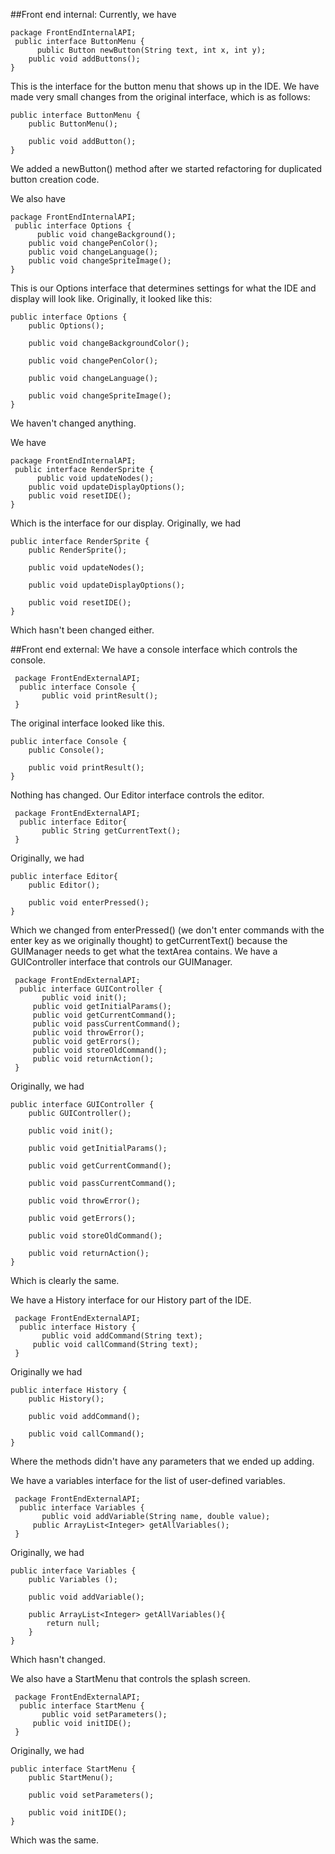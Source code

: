 ##Front end internal:
Currently, we have
```
package FrontEndInternalAPI;
 public interface ButtonMenu {
      public Button newButton(String text, int x, int y);
    public void addButtons();
}
```
This is the interface for the button menu that shows up in the IDE. We have made very small changes from the original
interface, which is as follows:
```
public interface ButtonMenu {
    public ButtonMenu();

    public void addButton();
}
```
We added a newButton() method after we started refactoring for duplicated button creation code.

We also have
```
package FrontEndInternalAPI;
 public interface Options {
      public void changeBackground();
    public void changePenColor();
    public void changeLanguage();
    public void changeSpriteImage();
}
```
This is our Options interface that determines settings for what the IDE and display will look like.
Originally, it looked like this:
```
public interface Options {
    public Options();

    public void changeBackgroundColor();

    public void changePenColor();

    public void changeLanguage();

    public void changeSpriteImage();
}
```
We haven't changed anything.

We have
```
package FrontEndInternalAPI;
 public interface RenderSprite {
      public void updateNodes();
    public void updateDisplayOptions();
    public void resetIDE();
}
```
Which is the interface for our display.
Originally, we had
```
public interface RenderSprite {
    public RenderSprite();

    public void updateNodes();

    public void updateDisplayOptions();

    public void resetIDE();
}
```
Which hasn't been changed either.

##Front end external:
We have a console interface which controls the console.
```
 package FrontEndExternalAPI;
  public interface Console {
       public void printResult();
 }
```
The original interface looked like this.
```
public interface Console {
    public Console();

    public void printResult();
}
```
Nothing has changed.
Our Editor interface controls the editor.
```
 package FrontEndExternalAPI;
  public interface Editor{
       public String getCurrentText();
 }
```
Originally, we had
```
public interface Editor{
    public Editor();

    public void enterPressed();
}
```
Which we changed from enterPressed() (we don't enter commands with the enter key as we originally thought) to getCurrentText()
because the GUIManager needs to get what the textArea contains.
We have a GUIController interface that controls our GUIManager.
```
 package FrontEndExternalAPI;
  public interface GUIController {
       public void init();
     public void getInitialParams();
     public void getCurrentCommand();
     public void passCurrentCommand();
     public void throwError();
     public void getErrors();
     public void storeOldCommand();
     public void returnAction();
 }
```
Originally, we had
```
public interface GUIController {
    public GUIController();

    public void init();

    public void getInitialParams();

    public void getCurrentCommand();

    public void passCurrentCommand();

    public void throwError();

    public void getErrors();

    public void storeOldCommand();

    public void returnAction();
}
```
Which is clearly the same.

We have a History interface for our History part of the IDE.
```
 package FrontEndExternalAPI;
  public interface History {
       public void addCommand(String text);
     public void callCommand(String text);
 }
```
Originally we had
```
public interface History {
    public History();

    public void addCommand();

    public void callCommand();
}
```
Where the methods didn't have any parameters that we ended up adding.

We have a variables interface for the list of user-defined variables.
```
 package FrontEndExternalAPI;
  public interface Variables {
       public void addVariable(String name, double value);
     public ArrayList<Integer> getAllVariables();
 }
```
Originally, we had
```
public interface Variables {
    public Variables ();

    public void addVariable();

    public ArrayList<Integer> getAllVariables(){
        return null;
    }
}
```
Which hasn't changed.

We also have a StartMenu that controls the splash screen.
```
 package FrontEndExternalAPI;
  public interface StartMenu {
       public void setParameters();
     public void initIDE();
 }
```
Originally, we had
```
public interface StartMenu {
    public StartMenu();

    public void setParameters();

    public void initIDE();
}
```
Which was the same.
